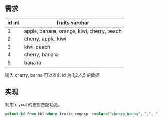 ## 需求
| id int | fruits varchar |
| ---   |   ------    |
| 1| apple, banana, orange, kiwi, cherry, peach|
| 2| cherry, apple, kiwi|
| 3| kiwi, peach|
| 4| cherry, banana|
| 5| banana |

输入 cherry, banna 可以查出 id 为 1,2,4,5 的数据

## 实现
利用 mysql 的正则匹配功能。
```sql
select id from tbl where fruits regexp  replace("cherry,banna", ",", "|");
```
